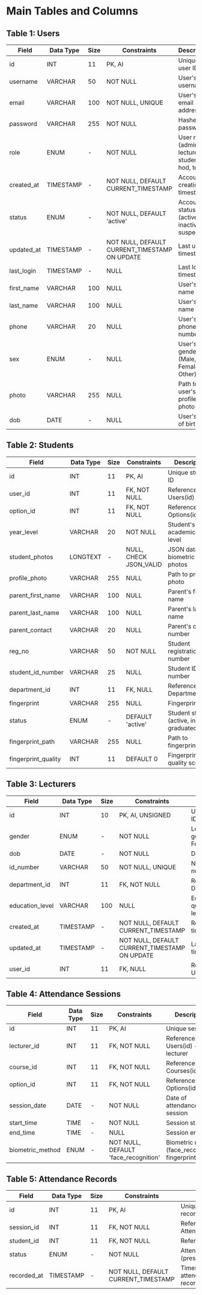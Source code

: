 # Main Tables and Columns

## Table 1: Users

| Field | Data Type | Size | Constraints | Description |
|-------|-----------|------|-------------|-------------|
| id | INT | 11 | PK, AI | Unique user ID |
| username | VARCHAR | 50 | NOT NULL | User's login username |
| email | VARCHAR | 100 | NOT NULL, UNIQUE | User's email address |
| password | VARCHAR | 255 | NOT NULL | Hashed password |
| role | ENUM | - | NOT NULL | User role (admin, lecturer, student, hod, tech) |
| created_at | TIMESTAMP | - | NOT NULL, DEFAULT CURRENT_TIMESTAMP | Account creation timestamp |
| status | ENUM | - | NOT NULL, DEFAULT 'active' | Account status (active, inactive, suspended) |
| updated_at | TIMESTAMP | - | NOT NULL, DEFAULT CURRENT_TIMESTAMP ON UPDATE | Last update timestamp |
| last_login | TIMESTAMP | - | NULL | Last login timestamp |
| first_name | VARCHAR | 100 | NULL | User's first name |
| last_name | VARCHAR | 100 | NULL | User's last name |
| phone | VARCHAR | 20 | NULL | User's phone number |
| sex | ENUM | - | NULL | User's gender (Male, Female, Other) |
| photo | VARCHAR | 255 | NULL | Path to user's profile photo |
| dob | DATE | - | NULL | User's date of birth |

## Table 2: Students

| Field | Data Type | Size | Constraints | Description |
|-------|-----------|------|-------------|-------------|
| id | INT | 11 | PK, AI | Unique student ID |
| user_id | INT | 11 | FK, NOT NULL | References Users(id) |
| option_id | INT | 11 | FK, NOT NULL | References Options(id) |
| year_level | VARCHAR | 20 | NOT NULL | Student's academic year level |
| student_photos | LONGTEXT | - | NULL, CHECK JSON_VALID | JSON data for biometric photos |
| profile_photo | VARCHAR | 255 | NULL | Path to profile photo |
| parent_first_name | VARCHAR | 100 | NULL | Parent's first name |
| parent_last_name | VARCHAR | 100 | NULL | Parent's last name |
| parent_contact | VARCHAR | 20 | NULL | Parent's contact number |
| reg_no | VARCHAR | 50 | NOT NULL | Student registration number |
| student_id_number | VARCHAR | 25 | NULL | Student ID number |
| department_id | INT | 11 | FK, NULL | References Departments(id) |
| fingerprint | VARCHAR | 255 | NULL | Fingerprint data |
| status | ENUM | - | DEFAULT 'active' | Student status (active, inactive, graduated) |
| fingerprint_path | VARCHAR | 255 | NULL | Path to fingerprint file |
| fingerprint_quality | INT | 11 | DEFAULT 0 | Fingerprint quality score |

## Table 3: Lecturers

| Field | Data Type | Size | Constraints | Description |
|-------|-----------|------|-------------|-------------|
| id | INT | 10 | PK, AI, UNSIGNED | Unique lecturer ID |
| gender | ENUM | - | NOT NULL | Lecturer's gender (Male, Female, Other) |
| dob | DATE | - | NOT NULL | Date of birth |
| id_number | VARCHAR | 50 | NOT NULL, UNIQUE | National ID number |
| department_id | INT | 11 | FK, NOT NULL | References Departments(id) |
| education_level | VARCHAR | 100 | NULL | Education qualification level |
| created_at | TIMESTAMP | - | NOT NULL, DEFAULT CURRENT_TIMESTAMP | Record creation timestamp |
| updated_at | TIMESTAMP | - | NOT NULL, DEFAULT CURRENT_TIMESTAMP ON UPDATE | Last update timestamp |
| user_id | INT | 11 | FK, NULL | References Users(id) |

## Table 4: Attendance Sessions

| Field | Data Type | Size | Constraints | Description |
|-------|-----------|------|-------------|-------------|
| id | INT | 11 | PK, AI | Unique session ID |
| lecturer_id | INT | 11 | FK, NOT NULL | References Users(id) - lecturer |
| course_id | INT | 11 | FK, NOT NULL | References Courses(id) |
| option_id | INT | 11 | FK, NOT NULL | References Options(id) |
| session_date | DATE | - | NOT NULL | Date of attendance session |
| start_time | TIME | - | NOT NULL | Session start time |
| end_time | TIME | - | NULL | Session end time |
| biometric_method | ENUM | - | NOT NULL, DEFAULT 'face_recognition' | Biometric method (face_recognition, fingerprint) |

## Table 5: Attendance Records

| Field | Data Type | Size | Constraints | Description |
|-------|-----------|------|-------------|-------------|
| id | INT | 11 | PK, AI | Unique attendance record ID |
| session_id | INT | 11 | FK, NOT NULL | References Attendance_Sessions(id) |
| student_id | INT | 11 | FK, NOT NULL | References Students(id) |
| status | ENUM | - | NOT NULL | Attendance status (present, absent) |
| recorded_at | TIMESTAMP | - | NOT NULL, DEFAULT CURRENT_TIMESTAMP | Timestamp when attendance was recorded |